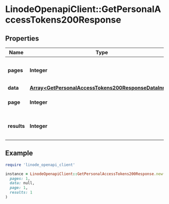 # LinodeOpenapiClient::GetPersonalAccessTokens200Response

## Properties

| Name | Type | Description | Notes |
| ---- | ---- | ----------- | ----- |
| **pages** | **Integer** | __Read-only__ The total number of [pages](https://techdocs.akamai.com/linode-api/reference/pagination). | [optional][readonly] |
| **data** | [**Array&lt;GetPersonalAccessTokens200ResponseDataInner&gt;**](GetPersonalAccessTokens200ResponseDataInner.md) |  | [optional] |
| **page** | **Integer** | __Read-only__ The current [page](https://techdocs.akamai.com/linode-api/reference/pagination). | [optional][readonly] |
| **results** | **Integer** | __Read-only__ The total number of results. | [optional][readonly] |

## Example

```ruby
require 'linode_openapi_client'

instance = LinodeOpenapiClient::GetPersonalAccessTokens200Response.new(
  pages: 1,
  data: null,
  page: 1,
  results: 1
)
```

